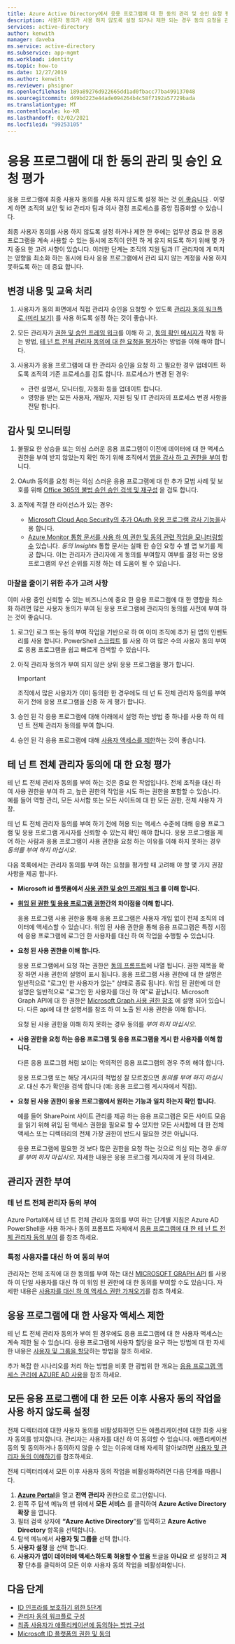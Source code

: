 ```yaml
---
title: Azure Active Directory에서 응용 프로그램에 대 한 동의 관리 및 승인 요청 평가
description: 사용자 동의가 사용 하지 않도록 설정 되거나 제한 되는 경우 동의 요청을 관리 하는 방법 및 Azure Active Directory 응용 프로그램에 대 한 테 넌 트 전체 관리자 동의에 대 한 요청을 평가 하는 방법에 대해 알아봅니다.
services: active-directory
author: kenwith
manager: daveba
ms.service: active-directory
ms.subservice: app-mgmt
ms.workload: identity
ms.topic: how-to
ms.date: 12/27/2019
ms.author: kenwith
ms.reviewer: phsignor
ms.openlocfilehash: 189a89276d922665dd1ad0fbacc77ba499137048
ms.sourcegitcommit: d49bd223e44ade094264b4c58f7192a57729bada
ms.translationtype: MT
ms.contentlocale: ko-KR
ms.lasthandoff: 02/02/2021
ms.locfileid: "99253105"
---
```

# <a name="managing-consent-to-applications-and-evaluating-consent-requests"></a>응용 프로그램에 대 한 동의 관리 및 승인 요청 평가

응용 프로그램에 최종 사용자 동의를 사용 하지 않도록 설정 하는 것 [이 좋습니다](../../security/fundamentals/steps-secure-identity.md#restrict-user-consent-operations) . 이렇게 하면 조직의 보안 및 id 관리자 팀과 의사 결정 프로세스를 중앙 집중화할 수 있습니다.

최종 사용자 동의를 사용 하지 않도록 설정 하거나 제한 한 후에는 업무상 중요 한 응용 프로그램을 계속 사용할 수 있는 동시에 조직이 안전 하 게 유지 되도록 하기 위해 몇 가지 중요 한 고려 사항이 있습니다. 이러한 단계는 조직의 지원 팀과 IT 관리자에 게 미치는 영향을 최소화 하는 동시에 타사 응용 프로그램에서 관리 되지 않는 계정을 사용 하지 못하도록 하는 데 중요 합니다.

## <a name="process-changes-and-education"></a>변경 내용 및 교육 처리

 1. 사용자가 동의 화면에서 직접 관리자 승인을 요청할 수 있도록 [관리자 동의 워크플로 (미리 보기)](configure-admin-consent-workflow.md) 를 사용 하도록 설정 하는 것이 좋습니다.

 2. 모든 관리자가 [권한 및 승인 프레임 워크](../develop/consent-framework.md)를 이해 하 고, [동의 확인 메시지가](../develop/application-consent-experience.md) 작동 하는 방법, [테 넌 트 전체 관리자 동의에 대 한 요청을 평가](#evaluating-a-request-for-tenant-wide-admin-consent)하는 방법을 이해 해야 합니다.
 3. 사용자가 응용 프로그램에 대 한 관리자 승인을 요청 하 고 필요한 경우 업데이트 하도록 조직의 기존 프로세스를 검토 합니다. 프로세스가 변경 된 경우:
    * 관련 설명서, 모니터링, 자동화 등을 업데이트 합니다.
    * 영향을 받는 모든 사용자, 개발자, 지원 팀 및 IT 관리자의 프로세스 변경 사항을 전달 합니다.

## <a name="auditing-and-monitoring"></a>감사 및 모니터링

1. 불필요 한 상승을 또는 의심 스러운 응용 프로그램이 이전에 데이터에 대 한 액세스 권한을 부여 받지 않았는지 확인 하기 위해 조직에서 [앱을 감사 하 고 권한을 부여](../../security/fundamentals/steps-secure-identity.md#audit-apps-and-consented-permissions) 합니다.

2. OAuth 동의를 요청 하는 의심 스러운 응용 프로그램에 대 한 추가 모범 사례 및 보호를 위해 [Office 365의 불법 승인 승인 검색 및 재구성](/microsoft-365/security/office-365-security/detect-and-remediate-illicit-consent-grants) 을 검토 합니다.

3. 조직에 적절 한 라이선스가 있는 경우:

    * [Microsoft Cloud App Security의 추가 OAuth 응용 프로그램 감사 기능을](/cloud-app-security/investigate-risky-oauth)사용 합니다.
    * [Azure Monitor 통합 문서를 사용 하 여 권한 및 동의 관련 작업을 모니터링할 수](../reports-monitoring/howto-use-azure-monitor-workbooks.md) 있습니다. *동의 Insights* 통합 문서는 실패 한 승인 요청 수 별 앱 보기를 제공 합니다. 이는 관리자가 관리자에 게 동의를 부여할지 여부를 결정 하는 응용 프로그램의 우선 순위를 지정 하는 데 도움이 될 수 있습니다.

### <a name="additional-considerations-for-reducing-friction"></a>마찰을 줄이기 위한 추가 고려 사항

이미 사용 중인 신뢰할 수 있는 비즈니스에 중요 한 응용 프로그램에 대 한 영향을 최소화 하려면 많은 사용자 동의가 부여 된 응용 프로그램에 관리자의 동의를 사전에 부여 하는 것이 좋습니다.

1. 로그인 로그 또는 동의 부여 작업을 기반으로 하 여 이미 조직에 추가 된 앱의 인벤토리를 사용 합니다. PowerShell [스크립트](https://gist.github.com/psignoret/41793f8c6211d2df5051d77ca3728c09) 를 사용 하 여 많은 수의 사용자 동의 부여로 응용 프로그램을 쉽고 빠르게 검색할 수 있습니다.

2. 아직 관리자 동의가 부여 되지 않은 상위 응용 프로그램을 평가 합니다.

   > [!IMPORTANT]
   > 조직에서 많은 사용자가 이미 동의한 한 경우에도 테 넌 트 전체 관리자 동의를 부여 하기 전에 응용 프로그램을 신중 하 게 평가 합니다.

3. 승인 된 각 응용 프로그램에 대해 아래에서 설명 하는 방법 중 하나를 사용 하 여 테 넌 트 전체 관리자 동의를 부여 합니다.

4. 승인 된 각 응용 프로그램에 대해 [사용자 액세스를 제한](configure-user-consent.md)하는 것이 좋습니다.

## <a name="evaluating-a-request-for-tenant-wide-admin-consent"></a>테 넌 트 전체 관리자 동의에 대 한 요청 평가

테 넌 트 전체 관리자 동의를 부여 하는 것은 중요 한 작업입니다.  전체 조직을 대신 하 여 사용 권한을 부여 하 고, 높은 권한의 작업을 시도 하는 권한을 포함할 수 있습니다. 예를 들어 역할 관리, 모든 사서함 또는 모든 사이트에 대 한 모든 권한, 전체 사용자 가장.

테 넌 트 전체 관리자 동의를 부여 하기 전에 허용 되는 액세스 수준에 대해 응용 프로그램 및 응용 프로그램 게시자를 신뢰할 수 있는지 확인 해야 합니다. 응용 프로그램을 제어 하는 사람과 응용 프로그램이 사용 권한을 요청 하는 이유를 이해 하지 못하는 경우 *동의를 부여 하지 마십시오*.

다음 목록에서는 관리자 동의를 부여 하는 요청을 평가할 때 고려해 야 할 몇 가지 권장 사항을 제공 합니다.

* **Microsoft id 플랫폼에서 [사용 권한 및 승인 프레임 워크](../develop/consent-framework.md) 를 이해 합니다.**

* **[위임 된 권한 및 응용 프로그램 권한](../develop/v2-permissions-and-consent.md#permission-types)간의 차이점을 이해 합니다.**

   응용 프로그램 사용 권한을 통해 응용 프로그램은 사용자 개입 없이 전체 조직의 데이터에 액세스할 수 있습니다. 위임 된 사용 권한을 통해 응용 프로그램은 특정 시점에 응용 프로그램에 로그인 한 사용자를 대신 하 여 작업을 수행할 수 있습니다.

* **요청 된 사용 권한을 이해 합니다.**

   응용 프로그램에서 요청 하는 권한은 [동의 프롬프트](../develop/application-consent-experience.md)에 나열 됩니다. 권한 제목을 확장 하면 사용 권한의 설명이 표시 됩니다. 응용 프로그램 사용 권한에 대 한 설명은 일반적으로 "로그인 한 사용자가 없는" 상태로 종료 됩니다. 위임 된 권한에 대 한 설명은 일반적으로 "로그인 한 사용자를 대신 하 여"로 끝납니다. Microsoft Graph API에 대 한 권한은 [Microsoft Graph 사용 권한 참조](/graph/permissions-reference) 에 설명 되어 있습니다. 다른 api에 대 한 설명서를 참조 하 여 노출 된 사용 권한을 이해 합니다.

   요청 된 사용 권한을 이해 하지 못하는 경우 동의를 *부여 하지 마십시오*.

* **사용 권한을 요청 하는 응용 프로그램 및 응용 프로그램을 게시 한 사용자를 이해 합니다.**

   다른 응용 프로그램 처럼 보이는 악의적인 응용 프로그램의 경우 주의 해야 합니다.

   응용 프로그램 또는 해당 게시자의 적법성 잘 모르겠으면 *동의를 부여 하지 마십시오*. 대신 추가 확인을 검색 합니다 (예: 응용 프로그램 게시자에서 직접).

* **요청 된 사용 권한이 응용 프로그램에서 원하는 기능과 일치 하는지 확인 합니다.**

   예를 들어 SharePoint 사이트 관리를 제공 하는 응용 프로그램은 모든 사이트 모음을 읽기 위해 위임 된 액세스 권한을 필요로 할 수 있지만 모든 사서함에 대 한 전체 액세스 또는 디렉터리의 전체 가장 권한이 반드시 필요한 것은 아닙니다.

   응용 프로그램에 필요한 것 보다 많은 권한을 요청 하는 것으로 의심 되는 경우 *동의를 부여 하지 마십시오*. 자세한 내용은 응용 프로그램 게시자에 게 문의 하세요.

## <a name="granting-consent-as-an-administrator"></a>관리자 권한 부여

### <a name="granting-tenant-wide-admin-consent"></a>테 넌 트 전체 관리자 동의 부여
Azure Portal에서 테 넌 트 전체 관리자 동의를 부여 하는 단계별 지침은 Azure AD PowerShell을 사용 하거나 동의 프롬프트 자체에서 [응용 프로그램에 대 한 테 넌 트 전체 관리자 동의 부여](grant-admin-consent.md) 를 참조 하세요.

### <a name="granting-consent-on-behalf-of-a-specific-user"></a>특정 사용자를 대신 하 여 동의 부여
관리자는 전체 조직에 대 한 동의를 부여 하는 대신 [MICROSOFT GRAPH API](/graph/use-the-api) 를 사용 하 여 단일 사용자를 대신 하 여 위임 된 권한에 대 한 동의를 부여할 수도 있습니다. 자세한 내용은 [사용자를 대신 하 여 액세스 권한 가져오기](/graph/auth-v2-user)를 참조 하세요.

## <a name="limiting-user-access-to-applications"></a>응용 프로그램에 대 한 사용자 액세스 제한
테 넌 트 전체 관리자 동의가 부여 된 경우에도 응용 프로그램에 대 한 사용자 액세스는 계속 제한 될 수 있습니다. 응용 프로그램에 사용자 할당을 요구 하는 방법에 대 한 자세한 내용은 [사용자 및 그룹을 할당](./assign-user-or-group-access-portal.md)하는 방법을 참조 하세요.

추가 복잡 한 시나리오를 처리 하는 방법을 비롯 한 광범위 한 개요는 [응용 프로그램 액세스 관리에 AZURE AD 사용](what-is-access-management.md)을 참조 하세요.

## <a name="disable-all-future-user-consent-operations-to-any-application"></a>모든 응용 프로그램에 대 한 모든 이후 사용자 동의 작업을 사용 하지 않도록 설정
전체 디렉터리에 대한 사용자 동의를 비활성화하면 모든 애플리케이션에 대한 최종 사용자 동의를 방지합니다. 관리자는 사용자를 대신 하 여 동의할 수 있습니다. 애플리케이션 동의 및 동의하거나 동의하지 않을 수 있는 이유에 대해 자세히 알아보려면 [사용자 및 관리자 동의 이해하기](../develop/howto-convert-app-to-be-multi-tenant.md)를 참조하세요.

전체 디렉터리에서 모든 이후 사용자 동의 작업을 비활성화하려면 다음 단계를 따릅니다.
1.  [**Azure Portal**](https://portal.azure.com/)을 열고 **전역 관리자** 권한으로 로그인합니다.
2.  왼쪽 주 탐색 메뉴의 맨 위에서 **모든 서비스** 를 클릭하여 **Azure Active Directory 확장** 을 엽니다.
3.  필터 검색 상자에 **“Azure Active Directory**”를 입력하고 **Azure Active Directory** 항목을 선택합니다.
4.  탐색 메뉴에서 **사용자 및 그룹을** 선택 합니다.
5.  **사용자 설정** 을 선택 합니다.
6.  **사용자가 앱이 데이터에 액세스하도록 허용할 수 있음** 토글을 **아니요** 로 설정하고 **저장** 단추를 클릭하여 모든 이후 사용자 동의 작업을 비활성화합니다.

## <a name="next-steps"></a>다음 단계
* [ID 인프라를 보호하기 위한 5단계](../../security/fundamentals/steps-secure-identity.md#before-you-begin-protect-privileged-accounts-with-mfa)
* [관리자 동의 워크플로 구성](configure-admin-consent-workflow.md)
* [최종 사용자가 애플리케이션에 동의하는 방법 구성](configure-user-consent.md)
* [Microsoft ID 플랫폼의 권한 및 동의](../develop/v2-permissions-and-consent.md)